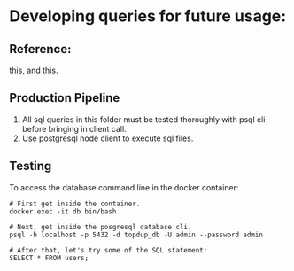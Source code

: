 # Developing queries for future usage:

## Reference:
[this](https://social.technet.microsoft.com/wiki/contents/articles/35120.sql-script-passing-parameters-to-sql-script-with-batch-file-and-powershell.aspx), and [this](https://dba.stackexchange.com/questions/19291/passing-arguments-to-psql).

## Production Pipeline
1. All sql queries in this folder must be tested thoroughly with psql cli before bringing in client call.
2. Use postgresql node client to execute sql files.

## Testing
To access the database command line in the docker container:
```
# First get inside the container.
docker exec -it db bin/bash

# Next, get inside the posgresql database cli.
psql -h localhost -p 5432 -d topdup_db -U admin --password admin

# After that, let's try some of the SQL statement:
SELECT * FROM users;
```
